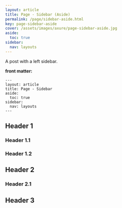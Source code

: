 ```yaml
---
layout: article
title: Page - Sidebar (Aside)
permalink: /page/sidebar-aside.html
key: page-sidebar-aside
cover: /assets/images/axure/page-sidebar-aside.jpg
aside:
  toc: true
sidebar:
  nav: layouts
---
```


A post with a left sidebar.

<!--more-->

**front matter:**

    ---
    layout: article
    title: Page - Sidebar
    aside:
      toc: true
    sidebar:
      nav: layouts
    ---

## Header 1

### Header 1.1

### Header 1.2

## Header 2

### Header 2.1

## Header 3